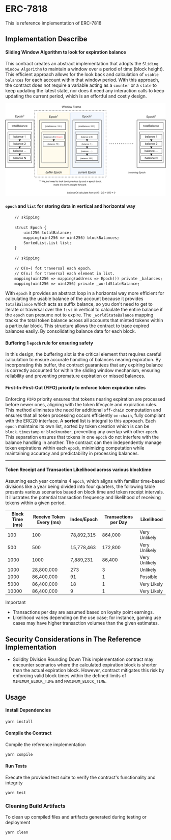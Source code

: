 # ERC-7818

This is reference implementation of ERC-7818

## Implementation Describe

#### Sliding Window Algorithm to look for expiration balance

This contract creates an abstract implementation that adopts the `Sliding Window Algorithm` to maintain a window over a period of time (block height). This efficient approach allows for the look back and calculation of `usable balances` for each account within that window period. With this approach, the contract does not require a variable acting as a `counter` or a `state` to keep updating the latest state, nor does it need any interaction calls to keep updating the current period, which is an effortful and costly design.

<p align="center">
    <img src="implementation.svg" alt="Sliding Window Maintain Balance is Epoch">
</p>

#### `epoch` and `list` for storing data in vertical and horizontal way

```solidity
    // skipping

    struct Epoch {
        uint256 totalBalance;
        mapping(uint256 => uint256) blockBalances;
        SortedList.List list;
    }

    // skipping

    // O(n→) fot traversal each epoch.
    // O(n↓) for traversal each element in list.
    mapping(uint256 => mapping(address => Epoch))) private _balances;
    mapping(uint256 => uint256) private _worldStateBalance;
```

With `epoch` it provides an abstract loop in a horizontal way more efficient for calculating the usable balance of the account because it provides `totalBalance` which acts as suffix balance, so you don't need to get to iterate or traversal over the `list` in vertical to calculate the entire balance if the `epoch` can presume not to expire.
The `_worldStateBalance` mapping tracks the total token balance across all accounts that minted tokens within a particular block. This structure allows the contract to trace expired balances easily. By consolidating balance data for each block.

#### Buffering 1 `epoch` rule for ensuring safety

In this design, the buffering slot is the critical element that requires careful calculation to ensure accurate handling of balances nearing expiration. By incorporating this buffer, the contract guarantees that any expiring balance is correctly accounted for within the sliding window mechanism, ensuring reliability and preventing premature expiration or missed balances.

#### First-In-First-Out (FIFO) priority to enforce token expiration rules

Enforcing `FIFO` priority ensures that tokens nearing expiration are processed before newer ones, aligning with the token lifecycle and expiration rules. This method eliminates the need for additional `off-chain` computation and ensures that all token processing occurs efficiently `on-chain`, fully compliant with the ERC20 interface.
A **sorted** list is integral to this approach. Each `epoch` maintains its own list, sorted by token creation which is can be `block.timestamp` or `blocknumber`, preventing any overlap with other `epoch`. This separation ensures that tokens in one `epoch` do not interfere with the balance handling in another. The contract can then independently manage token expirations within each `epoch`, minimizing computation while maintaining accuracy and predictability in processing balances.

---

#### Token Receipt and Transaction Likelihood across various blocktime

Assuming each year contains 4 `epoch`, which aligns with familiar time-based divisions like a year being divided into four quarters, the following table presents various scenarios based on block time and token receipt intervals. It illustrates the potential transaction frequency and likelihood of receiving tokens within a given period.

| Block Time (ms) | Receive Token Every (ms) | Index/Epoch | Transactions per Day | Likelihood    |
| --------------- | ------------------------ | ----------- | -------------------- | ------------- |
| 100             | 100                      | 78,892,315  | 864,000              | Very Unlikely |
| 500             | 500                      | 15,778,463  | 172,800              | Very Unlikely |
| 1000            | 1000                     | 7,889,231   | 86,400               | Very Unlikely |
| 1000            | 28,800,000               | 273         | 3                    | Unlikely      |
| 1000            | 86,400,000               | 91          | 1                    | Possible      |
| 5000            | 86,400,000               | 18          | 1                    | Very Likely   |
| 10000           | 86,400,000               | 9           | 1                    | Very Likely   |

> [!IMPORTANT]  
> - Transactions per day are assumed based on loyalty point earnings.
> - Likelihood varies depending on the use case; for instance, gaming use cases may have higher transaction volumes than the given estimates.

## Security Considerations in The Reference Implementation

- Solidity Division Rounding Down This implementation contract may encounter scenarios where the calculated expiration block is shorter than the actual expiration block. However, contract mitigates this risk by enforcing valid block times within the defined limits of `MINIMUM_BLOCK_TIME` and `MAXIMUM_BLOCK_TIME`.

## Usage

#### Install Dependencies
```bash
yarn install
```

#### Compile the Contract
Compile the reference implementation
```bash
yarn compile
```

#### Run Tests
Execute the provided test suite to verify the contract's functionality and integrity
```bash
yarn test
```

### Cleaning Build Artifacts
To clean up compiled files and artifacts generated during testing or deployment
```bash
yarn clean
```